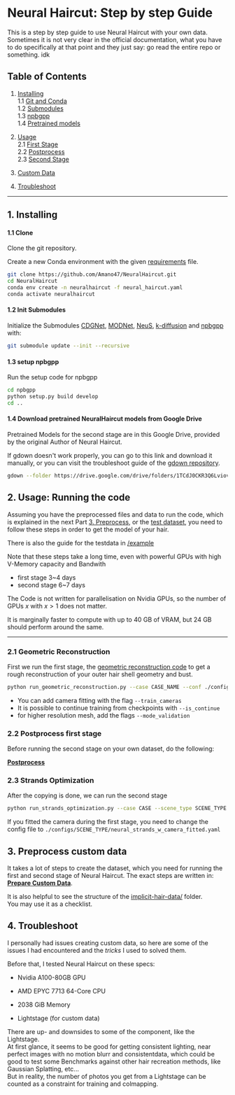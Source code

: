 # Neural Haircut: Step by step Guide

This is a step by step guide to use Neural Haircut with your own data.  
Sometimes it is not very clear in the official documentation, what you have to do specifically at that point and they just say: go read the entire repo or something. idk


## Table of Contents

1. [Installing](#git-repo-initialization-and-stuff)  
	1.1 [Git and Conda](#11-clone)  
	1.2 [Submodules](#12-init-submodules)  
	1.3 [npbgpp](#13-setup-npbgpp)  
	1.4 [Pretrained models](#4-download-pretrained-neuralhaircut-models-from-google-drive)  

2. [Usage](#2-usage-running-the-code)  
	2.1 [First Stage](#21-geometric-reconstruction)  
	2.2 [Postprocess](/howto/postprocess.md#postprocess-first-stage)  
	2.3 [Second Stage](#23-strands-optimization)  

3. [Custom Data](#3-preprocess-custom-data)  

4. [Troubleshoot](#4-troubleshoot)

---

## 1. Installing

#### 1.1 Clone

Clone the git repository.

Create a new Conda environment with the given [requirements](neural_haircut.yaml) file.

```bash
git clone https://github.com/Amano47/NeuralHaircut.git
cd NeuralHaircut
conda env create -n neuralhaircut -f neural_haircut.yaml
conda activate neuralhaircut
```

#### 1.2 Init Submodules

Initialize the Submodules [CDGNet](https://github.com/tjpulkl/CDGNet), [MODNet](https://github.com/ZHKKKe/MODNet), [NeuS](https://github.com/Totoro97/NeuS), [k-diffusion](https://github.com/crowsonkb/k-diffusion) and [npbgpp](https://github.com/rakhimovv/npbgpp) with:  

```bash
git submodule update --init --recursive
```

#### 1.3 setup npbgpp

Run the setup code for npbgpp

```bash
cd npbgpp
python setup.py build develop
cd ..
```

#### 1.4 Download pretrained NeuralHaircut models from Google Drive

Pretrained Models for the second stage are in this Google Drive, provided by the original Author of Neural Haircut.

If gdown doesn't work properly, you can go to this link and download it manually, or you can visit the troubleshoot guide of the [gdown repository](https://github.com/wkentaro/gdown).

```bash
gdown --folder https://drive.google.com/drive/folders/1TCdJ0CKR3Q6LviovndOkJaKm8S1T9F_8
```

## 2. Usage: Running the code

Assuming you have the preprocessed files and data to run the code, which is explained in the next Part [3. Preprocess](#3-preprocess-custom-data), or the [test dataset](/example/), you need to follow these steps in order to get the model of your hair.  

There is also the guide for the testdata in [/example](/example/) 

Note that these steps take a long time, even with powerful GPUs with high V-Memory capacity and Bandwith  
- first stage 3~4 days  
- second stage 6~7 days  

The Code is not written for parallelisation on Nvidia GPUs, so the number of GPUs $x$ with $x > 1$ does not matter.  

It is marginally faster to compute with up to 40 GB of VRAM, but 24 GB should perform around the same. 

---

### 2.1  Geometric Reconstruction

First we run the first stage, the [geometric reconstruction code](/run_geometry_reconstruction.py) to get a rough reconstruction of your outer hair shell geometry and bust.

```bash
python run_geometric_reconstruction.py --case CASE_NAME --conf ./configs/SCENE_TYPE/neural_strands.yaml --exp_name first_stage_SCENE_TYPE_CASE
```

- You can add camera fitting with the flag `--train_cameras`  
- It is possible to continue training from checkpoints with `--is_continue`  
- for higher resolution mesh, add the flags `--mode_validation`


### 2.2 Postprocess first stage

Before running the second stage on your own dataset, do the following:  

__[Postprocess](/howto/postprocess.md)__

### 2.3 Strands Optimization

After the copying is done, we can run the second stage  

```bash
python run_strands_optimization.py --case CASE --scene_type SCENE_TYPE --conf ./configs/SCENE_TYPE/neural_strands.yaml  --hair_conf ./configs/hair_strands_textured.yaml --exp_name second_stage_SCENE_TYPE_CASE
```

If you fitted the camera during the first stage, you need to change the config file to `./configs/SCENE_TYPE/neural_strands_w_camera_fitted.yaml`

 
## 3. Preprocess custom data

It takes a lot of steps to create the dataset, which you need for running the first and second stage of Neural Haircut. The exact steps are written in: 
__[Prepare Custom Data](/howto/custom_data.md)__.  

It is also helpful to see the structure of the 
[implicit-hair-data/](https://drive.usercontent.google.com/download?id=1CADXQfC2IgxmFLwcLrm4G3ilWpW1g_PA&authuser=0) folder.  
You may use it as a checklist.

## 4. Troubleshoot

I personally had issues creating custom data, so here are some of the issues I had encountered and the *tricks* I used to solved them.  

Before that, I tested Neural Haircut on these specs:
- Nvidia A100-80GB GPU  
- AMD EPYC 7713 64-Core CPU  
- 2038 GiB Memory  

- Lightstage (for custom data)

There are up- and downsides to some of the component, like the Lightstage.  
At first glance, it seems to be good for getting consistent lighting, near perfect images with no motion blurr and consistentdata, which could be good to test some Benchmarks against other hair recreation methods, like Gaussian Splatting, etc...  
But in reality, the number of photos you get from a Lightstage can be counted as a constraint for training and colmapping.  


